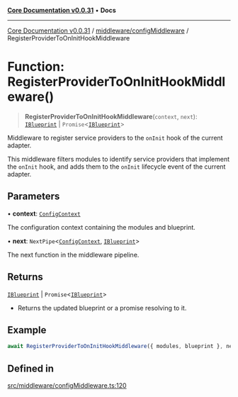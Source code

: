 [**Core Documentation v0.0.31**](../../../README.md) • **Docs**

***

[Core Documentation v0.0.31](../../../modules.md) / [middleware/configMiddleware](../README.md) / RegisterProviderToOnInitHookMiddleware

# Function: RegisterProviderToOnInitHookMiddleware()

> **RegisterProviderToOnInitHookMiddleware**(`context`, `next`): [`IBlueprint`](../../../definitions/type-aliases/IBlueprint.md) \| `Promise`\<[`IBlueprint`](../../../definitions/type-aliases/IBlueprint.md)\>

Middleware to register service providers to the `onInit` hook of the current adapter.

This middleware filters modules to identify service providers that implement the `onInit` hook,
and adds them to the `onInit` lifecycle event of the current adapter.

## Parameters

• **context**: [`ConfigContext`](../../../definitions/interfaces/ConfigContext.md)

The configuration context containing the modules and blueprint.

• **next**: `NextPipe`\<[`ConfigContext`](../../../definitions/interfaces/ConfigContext.md), [`IBlueprint`](../../../definitions/type-aliases/IBlueprint.md)\>

The next function in the middleware pipeline.

## Returns

[`IBlueprint`](../../../definitions/type-aliases/IBlueprint.md) \| `Promise`\<[`IBlueprint`](../../../definitions/type-aliases/IBlueprint.md)\>

- Returns the updated blueprint or a promise resolving to it.

## Example

```typescript
await RegisterProviderToOnInitHookMiddleware({ modules, blueprint }, next);
```

## Defined in

[src/middleware/configMiddleware.ts:120](https://github.com/stonemjs/core/blob/a25677efd9a5f5a45cc90fda3ed3e87df97e6124/src/middleware/configMiddleware.ts#L120)
